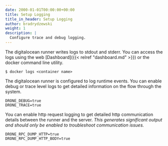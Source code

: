 ```yaml
---
date: 2000-01-01T00:00:00+00:00
title: Setup Logging
title_in_header: Setup Logging
author: bradrydzewski
weight: 1
description: |
  Configure trace and debug logging.
---
```


The digitalocean runner writes logs to stdout and stderr. You can access the logs using the web [Dashboard]({{< relref "dashboard.md" >}}) or the docker command line utility.

```
$ docker logs <container name>
```

The digitalocean runner is configured to log runtime events. You can enable debug or trace level logs to get detailed information on the flow through the system.

```
DRONE_DEBUG=true
DRONE_TRACE=true
```

You can enable http request logging to get detailed http communication details between the runner and the server. _This generates significant output and should only be enabled to troubleshoot communication issues._

```
DRONE_RPC_DUMP_HTTP=true
DRONE_RPC_DUMP_HTTP_BODY=true
```